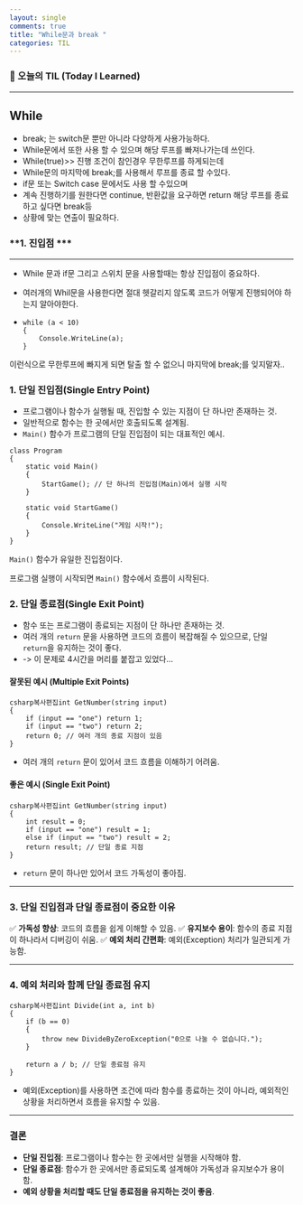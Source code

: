```yaml
---
layout: single
comments: true
title: "While문과 break "
categories: TIL
---
```






### 📆 오늘의 TIL (Today I Learned)

---

## While

- break; 는 switch문 뿐만 아니라 다양하게 사용가능하다.
- While문에서 또한 사용 할 수 있으며 해당 루프를 빠져나가는데 쓰인다.
- While(true)>> 진행 조건이 참인경우 무한루프를 하게되는데 
- While문의 마지막에 break;를 사용해서 루프를 종료 할 수있다.
- if문 또는 Switch case 문에서도 사용 할 수있으며
- 계속 진행하기를 원한다면 continue, 반환값을 요구하면 return 해당 루프를 종료하고 싶다면 break등
- 상황에 맞는 연출이 필요하다. 




### **1. 진입점 ***

---

- While 문과 if문 그리고 스위치 문을 사용할때는 항상 진입점이 중요하다.

- 여러개의 Whil문을 사용한다면 절대 헷갈리지 않도록 코드가 어떻게 진행되어야 하는지 알아야한다.

- ```
  while (a < 10)
  {
      Console.WriteLine(a);
  }
  ```

  

이런식으로 무한루프에 빠지게 되면 탈출 할 수 없으니 마지막에 break;를 잊지말자..

### **1. 단일 진입점(Single Entry Point)**

- 프로그램이나 함수가 실행될 때, 진입할 수 있는 지점이 단 하나만 존재하는 것.
- 일반적으로 함수는 한 곳에서만 호출되도록 설계됨.
- `Main()` 함수가 프로그램의 단일 진입점이 되는 대표적인 예시.

```
class Program
{
    static void Main()
    {
        StartGame(); // 단 하나의 진입점(Main)에서 실행 시작
    }

    static void StartGame()
    {
        Console.WriteLine("게임 시작!");
    }
}

```

`Main()` 함수가 유일한 진입점이다.

프로그램 실행이 시작되면 `Main()` 함수에서 흐름이 시작된다.

### **2. 단일 종료점(Single Exit Point)**

- 함수 또는 프로그램이 종료되는 지점이 단 하나만 존재하는 것.
- 여러 개의 `return` 문을 사용하면 코드의 흐름이 복잡해질 수 있으므로, 단일 `return`을 유지하는 것이 좋다.
- -> 이 문제로 4시간을 머리를 붙잡고 있었다... 

#### **잘못된 예시 (Multiple Exit Points)**

```
csharp복사편집int GetNumber(string input)
{
    if (input == "one") return 1;
    if (input == "two") return 2;
    return 0; // 여러 개의 종료 지점이 있음
}
```

- 여러 개의 `return` 문이 있어서 코드 흐름을 이해하기 어려움.

#### **좋은 예시 (Single Exit Point)**

```
csharp복사편집int GetNumber(string input)
{
    int result = 0;
    if (input == "one") result = 1;
    else if (input == "two") result = 2;
    return result; // 단일 종료 지점
}
```

- `return` 문이 하나만 있어서 코드 가독성이 좋아짐.

------

### **3. 단일 진입점과 단일 종료점이 중요한 이유**

✅ **가독성 향상**: 코드의 흐름을 쉽게 이해할 수 있음.
✅ **유지보수 용이**: 함수의 종료 지점이 하나라서 디버깅이 쉬움.
✅ **예외 처리 간편화**: 예외(Exception) 처리가 일관되게 가능함.

------

### **4. 예외 처리와 함께 단일 종료점 유지**

```
csharp복사편집int Divide(int a, int b)
{
    if (b == 0) 
    {
        throw new DivideByZeroException("0으로 나눌 수 없습니다.");
    }

    return a / b; // 단일 종료점 유지
}
```

- 예외(Exception)를 사용하면 조건에 따라 함수를 종료하는 것이 아니라, 예외적인 상황을 처리하면서 흐름을 유지할 수 있음.

------

### **결론**

- **단일 진입점**: 프로그램이나 함수는 한 곳에서만 실행을 시작해야 함.
- **단일 종료점**: 함수가 한 곳에서만 종료되도록 설계해야 가독성과 유지보수가 용이함.
- **예외 상황을 처리할 때도 단일 종료점을 유지하는 것이 좋음**.

